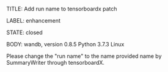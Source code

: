 TITLE:
Add run name to tensorboardx patch

LABEL:
enhancement

STATE:
closed

BODY:
wandb, version 0.8.5
Python 3.7.3
Linux

Please change the "run name" to the name provided name by SummaryWriter through tensorboardX.


